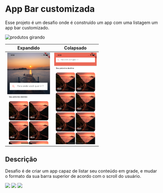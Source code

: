 # App Bar customizada

Esse projeto é um desafio onde é construído um app com uma listagem um app bar customizado.

<img src="docs/preview.gif" alt="produtos girando" height="500">

| Expandido | Colapsado |
| --- | --- |
| <img src="docs/image1.png" alt="produtos girando" height="300"> | <img src="docs/image2.png" alt="produtos girando" height="300"> |


## Descrição

Desafio é de criar um app capaz de listar seu conteúdo em grade, e mudar o formato da sua barra superior de acordo com o scroll do usuário.

<p align="left">
  <a href="" alt="Gmail">
  <img src="https://img.shields.io/badge/-Gmail-FF0000?style=flat-square&labelColor=FF0000&logo=gmail&logoColor=white&link=mailto:iranjuniordev@gmail.com" /></a>

  <a href="https://linkedin.com/in/iran-junior" alt="Linkedin">
  <img src="https://img.shields.io/badge/-Linkedin-0e76a8?style=flat-square&logo=Linkedin&logoColor=white&link=linkedin.com/in/iran-junior" /></a>

  <a href="https://www.instagram.com/_devmobile/" alt="Instagram">
  <img src="https://img.shields.io/badge/-Instagram-DF0174?style=flat-square&labelColor=DF0174&logo=instagram&logoColor=white&link=https://www.instagram.com/_devmobile/"/></a>
</p>  